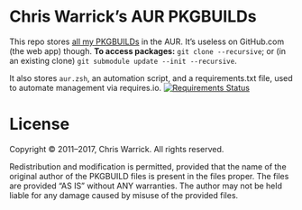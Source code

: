 Chris Warrick’s AUR PKGBUILDs
=============================

This repo stores [all my PKGBUILDs](https://aur.archlinux.org/packages/?SeB=m&K=Kwpolska) in the AUR.  It’s useless on GitHub.com (the web app) though.  **To access packages:** `git clone --recursive`; or (in an existing clone) `git submodule update --init --recursive`.

It also stores `aur.zsh`, an automation script, and a requirements.txt file, used to automate management via requires.io. [![Requirements Status](https://requires.io/github/Kwpolska/aur-pkgbuilds/requirements.svg?branch=master)](https://requires.io/github/Kwpolska/aur-pkgbuilds/requirements/?branch=master)

License
=======

Copyright © 2011–2017, Chris Warrick.
All rights reserved.

Redistribution and modification is permitted, provided that the name
of the original author of the PKGBUILD files is present in the files
proper.  The files are provided “AS IS” without ANY warranties.  The
author may not be held liable for any damage caused by misuse of the
provided files.
